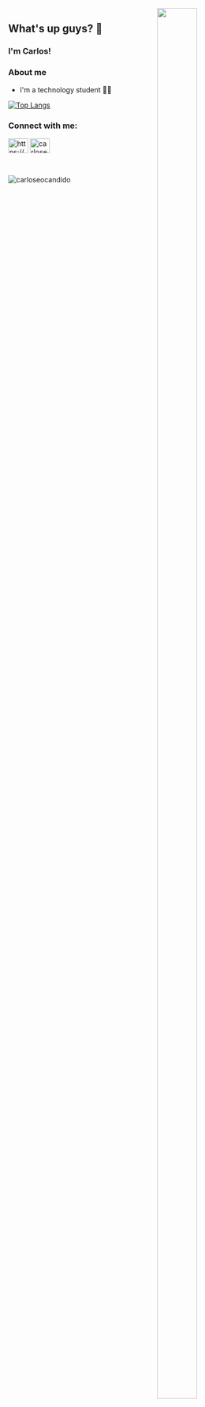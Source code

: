 <img align="right" width="40%" height="85%" src="https://c.tenor.com/hVaXfMG1rIMAAAAC/education-students.gif">

## What's up guys? 👋
### I'm Carlos! 
### About me

 - I'm a technology student :man_technologist:
 
[![Top Langs](https://github-readme-stats.vercel.app/api/top-langs/?username=carloseocandido&layout=compact&theme=dark)](https://github.com/carloseocandido/github-readme-stats)

<div align="left">
<h3 align="left">Connect with me:</h3>
<p align="left">
<a href="https://www.linkedin.com/in/carlos-candido" target="blank"><img align="center" src="https://raw.githubusercontent.com/rahuldkjain/github-profile-readme-generator/master/src/images/icons/Social/linked-in-alt.svg" alt="https://www.linkedin.com/in/carlos-candido-b94390196/" height="30" width="40" /></a>
<a href="https://instagram.com/carloseocandido" target="blank"><img align="center" src="https://raw.githubusercontent.com/rahuldkjain/github-profile-readme-generator/master/src/images/icons/Social/instagram.svg" alt="carloseocandido" height="30" width="40" /></a>
</p>

<br>

<p align="left"> <img src="https://komarev.com/ghpvc/?username=carloseocandido&label=Profile%20views&color=0e75b6&style=flat" alt="carloseocandido" /> </p>
</div>

<!-- ![snake gif](https://github.com/carloseocandido/carloseocandido/blob/output/github-contribution-grid-snake.svg) -->
